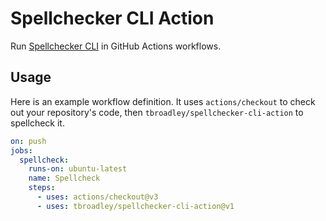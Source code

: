 # Spellchecker CLI Action

Run [Spellchecker CLI](https://github.com/tbroadley/spellchecker-cli) in GitHub Actions workflows.

## Usage

Here is an example workflow definition. It uses `actions/checkout` to check out your repository's code, then `tbroadley/spellchecker-cli-action` to spellcheck it.

```yaml
on: push
jobs:
  spellcheck:
    runs-on: ubuntu-latest
    name: Spellcheck
    steps:
      - uses: actions/checkout@v3
      - uses: tbroadley/spellchecker-cli-action@v1
```
